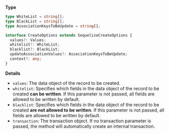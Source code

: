 **Type**

```typescript
type WhiteList = string[];
type BlackList = string[];
type AssociationKeysToBeUpdate = string[];

interface CreateOptions extends SequelizeCreateOptions {
  values?: Values;
  whitelist?: WhiteList;
  blacklist?: BlackList;
  updateAssociationValues?: AssociationKeysToBeUpdate;
  context?: any;
}
```

**Details**

- `values`: The data object of the record to be created.
- `whitelist`: Specifies which fields in the data object of the record to be created **can be written**. If this parameter is not passed, all fields are allowed to be written by default.
- `blacklist`: Specifies which fields in the data object of the record to be created **are not allowed to be written**. If this parameter is not passed, all fields are allowed to be written by default.
- `transaction`: The transaction object. If no transaction parameter is passed, the method will automatically create an internal transaction.
